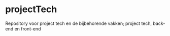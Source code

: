 # projectTech
Repository voor project tech en de bijbehorende vakken; project tech, back-end en front-end
